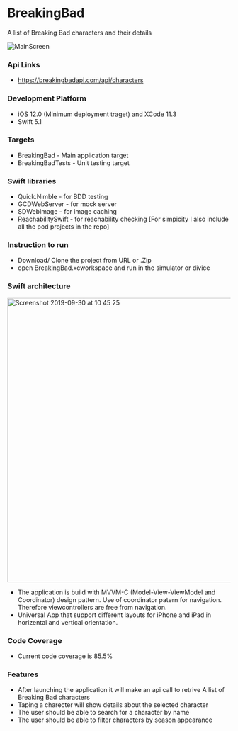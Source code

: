 # BreakingBad
A list of Breaking Bad characters and their details

![MainScreen](https://user-images.githubusercontent.com/1453658/72247531-f825c400-35ec-11ea-97ea-84853f3c9639.png)


### Api Links
- https://breakingbadapi.com/api/characters

### Development Platform
- iOS 12.0 (Minimum deployment traget) and XCode 11.3
- Swift 5.1

### Targets
- BreakingBad - Main application target
- BreakingBadTests - Unit testing target

### Swift libraries 
- Quick.Nimble - for BDD testing
- GCDWebServer - for mock server
- SDWebImage - for image caching
- ReachabilitySwift - for reachability checking
[For simpicity I also include all the pod projects in the repo]


### Instruction to run
- Download/ Clone the project from URL or .Zip
- open BreakingBad.xcworkspace and run in the simulator or divice

### Swift architecture
<img width="642" alt="Screenshot 2019-09-30 at 10 45 25" src="https://user-images.githubusercontent.com/1453658/65918729-49a99a80-e3d2-11e9-8451-91937068221c.png">

- The application is build with MVVM-C (Model-View-ViewModel and Coordinator) design pattern. Use of coordinator patern for navigation. Therefore viewcontrollers are free from navigation. 
- Universal App that support different layouts for iPhone and iPad in horizental and vertical orientation.

### Code Coverage
- Current code coverage is 85.5%

### Features
- After launching the application it will make an api call to retrive A list of Breaking Bad characters
- Taping a charecter will show details about the selected character
- The user should be able to search for a character by name
- The user should be able to filter characters by season appearance 
